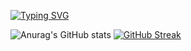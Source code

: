 <!--
**WilliamTuuu/WilliamTuuu** is a ✨ _special_ ✨ repository because its `README.md` (this file) appears on your GitHub profile.

Here are some ideas to get you started:

- 🔭 I’m currently working on ...
- 🌱 I’m currently learning ...
- 👯 I’m looking to collaborate on ...
- 🤔 I’m looking for help with ...
- 💬 Ask me about ...
- 📫 How to reach me: ...
- 😄 Pronouns: ...
- ⚡ Fun fact: ...
-->

[![Typing SVG](https://readme-typing-svg.herokuapp.com?lines=Welcome+to+Wi11iAmTuuU's+Github;%E6%AD%A1%E8%BF%8E%E4%BE%86%E5%88%B0+WilliamTuuu+Github+%F0%9F%99%8C)](https://git.io/typing-svg)

![Anurag's GitHub stats](https://github-readme-stats.vercel.app/api?username=Wi11iAmTuuU&show_icons=true&theme=dracula)
[![GitHub Streak](https://streak-stats.demolab.com/?user=Wi11iAmTuuU&theme=dracula)](https://git.io/streak-stats)

